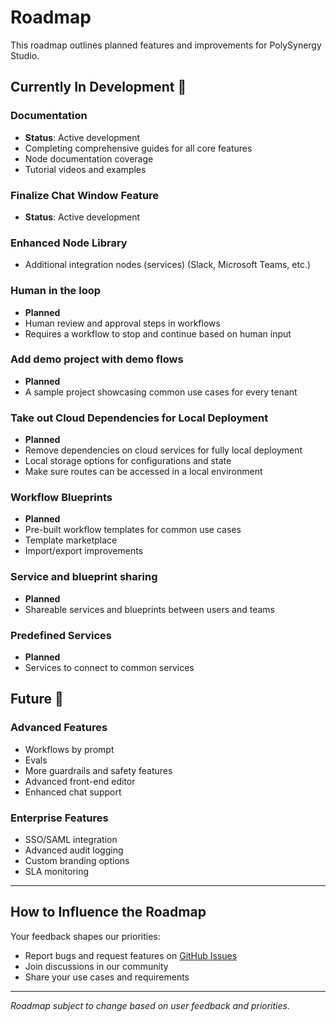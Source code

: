 # Roadmap

This roadmap outlines planned features and improvements for PolySynergy Studio.

## Currently In Development 🚧

### Documentation
- **Status**: Active development
- Completing comprehensive guides for all core features
- Node documentation coverage
- Tutorial videos and examples

### Finalize Chat Window Feature
- **Status**: Active development

### Enhanced Node Library
- Additional integration nodes (services) (Slack, Microsoft Teams, etc.)

### Human in the loop
- **Planned**
- Human review and approval steps in workflows
- Requires a workflow to stop and continue based on human input

### Add demo project with demo flows
- **Planned**
- A sample project showcasing common use cases for every tenant

### Take out Cloud Dependencies for Local Deployment
- **Planned**
- Remove dependencies on cloud services for fully local deployment
- Local storage options for configurations and state
- Make sure routes can be accessed in a local environment

### Workflow Blueprints
- **Planned**
- Pre-built workflow templates for common use cases
- Template marketplace
- Import/export improvements

### Service and blueprint sharing
- **Planned**
- Shareable services and blueprints between users and teams

### Predefined Services
- **Planned**
- Services to connect to common services

## Future 💭

### Advanced Features
- Workflows by prompt
- Evals
- More guardrails and safety features
- Advanced front-end editor
- Enhanced chat support

### Enterprise Features
- SSO/SAML integration
- Advanced audit logging
- Custom branding options
- SLA monitoring

---

## How to Influence the Roadmap
Your feedback shapes our priorities:
- Report bugs and request features on [GitHub Issues](https://github.com/dionsnoeijen/polysynergy/issues)
- Join discussions in our community
- Share your use cases and requirements
---

*Roadmap subject to change based on user feedback and priorities.*
